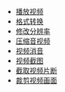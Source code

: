 - <a href="播放视频.md">播放视频</a>
- <a href="格式转换.md">格式转换</a>
- <a href="修改分辨率.md">修改分辨率</a>
- <a href="压缩音视频.md">压缩音视频</a>
- <a href="视频消音.md">视频消音</a>
- <a href="视频截图.md">视频截图</a>
- <a href="截取视频片断.md">截取视频片断</a>
- <a href="裁剪视频画面.md">裁剪视频画面</a>
